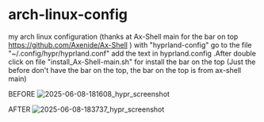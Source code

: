 # arch-linux-config
my arch linux configuration
(thanks at Ax-Shell main for the bar on top https://github.com/Axenide/Ax-Shell ) 
with "hyprland-config" go to the file "~/.config/hypr/hyprland.conf" add the text in hyprland.config .After double click on file "install_Ax-Shell-main.sh" for install the bar on the top
(Just the before don't have the bar on the top, the bar on the top is from ax-shell main)

BEFORE
![2025-06-08-181608_hypr_screenshot](https://github.com/user-attachments/assets/24725755-94ff-4a9d-8051-178204dc74bf)

AFTER
![2025-06-08-183737_hypr_screenshot](https://github.com/user-attachments/assets/17872619-3e87-464e-bc66-d81fe6a2144c)

